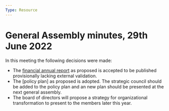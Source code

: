 ```yaml
---
Type: Resource
---
```


# General Assembly minutes, 29th June 2022

In this meeting the following decisions were made:

* The [financial annual report](https://about.publiccode.net/organization/annual-reports/) as proposed is accepted to be published provisionally lacking external validation.
* The [policy plan] as proposed is adopted. The strategic council should be added to the policy plan and an new plan should be presented at the next general assembly.
* The board of directors will propose a strategy for organizational transformation to present to the members later this year.

